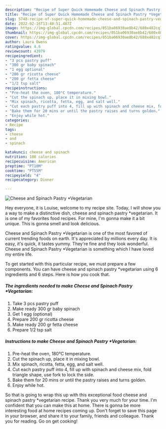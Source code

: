 ```yaml
---
description: "Recipe of Super Quick Homemade Cheese and Spinach Pastry *Vegetarian"
title: "Recipe of Super Quick Homemade Cheese and Spinach Pastry *Vegetarian"
slug: 5748-recipe-of-super-quick-homemade-cheese-and-spinach-pastry-vegetarian
date: 2022-02-16T13:40:51.487Z
image: https://img-global.cpcdn.com/recipes/051ba06930ae8b42/680x482cq70/cheese-and-spinach-pastry-vegetarian-recipe-main-photo.jpg
thumbnail: https://img-global.cpcdn.com/recipes/051ba06930ae8b42/680x482cq70/cheese-and-spinach-pastry-vegetarian-recipe-main-photo.jpg
cover: https://img-global.cpcdn.com/recipes/051ba06930ae8b42/680x482cq70/cheese-and-spinach-pastry-vegetarian-recipe-main-photo.jpg
author: Laura Owens
ratingvalue: 4.6
reviewcount: 43979
recipeingredient:
- "3 pcs pastry puff"
- "300 gr baby spinach"
- "1 egg optional"
- "200 gr ricotta cheese"
- "200 gr fetta cheese"
- "1/2 tsp salt"
recipeinstructions:
- "Pre-heat the oven, 180°C temperature."
- "Cut the spinach up, place it in mixing bowl."
- "Mix spinach, ricotta, fetta, egg, and salt well."
- "Cut each pastry puff into 4, fill up with spinach and cheese mix, fold triangle shape, use fork to lock the side."
- "Bake them for 20 mins or until the pastry raises and turns golden."
- "Enjoy while hot."
categories:
- Recipe
tags:
- cheese
- and
- spinach

katakunci: cheese and spinach 
nutrition: 108 calories
recipecuisine: American
preptime: "PT10M"
cooktime: "PT55M"
recipeyield: "4"
recipecategory: Dinner

---
```



![Cheese and Spinach Pastry *Vegetarian](https://img-global.cpcdn.com/recipes/051ba06930ae8b42/680x482cq70/cheese-and-spinach-pastry-vegetarian-recipe-main-photo.jpg)

Hey everyone, it is Louise, welcome to my recipe site. Today, I will show you a way to make a distinctive dish, cheese and spinach pastry *vegetarian. It is one of my favorites food recipes. For mine, I'm gonna make it a bit unique. This is gonna smell and look delicious.

Cheese and Spinach Pastry *Vegetarian is one of the most favored of current trending foods on earth. It's appreciated by millions every day. It is easy, it's quick, it tastes yummy. They're fine and they look wonderful. Cheese and Spinach Pastry *Vegetarian is something which I have loved my entire life.




To get started with this particular recipe, we must prepare a few components. You can have cheese and spinach pastry *vegetarian using 6 ingredients and 6 steps. Here is how you cook that.

<!--inarticleads1-->

##### The ingredients needed to make Cheese and Spinach Pastry *Vegetarian:

1. Take 3 pcs pastry puff
1. Make ready 300 gr baby spinach
1. Get 1 egg (optional)
1. Prepare 200 gr ricotta cheese
1. Make ready 200 gr fetta cheese
1. Prepare 1/2 tsp salt




<!--inarticleads2-->

##### Instructions to make Cheese and Spinach Pastry *Vegetarian:

1. Pre-heat the oven, 180°C temperature.
1. Cut the spinach up, place it in mixing bowl.
1. Mix spinach, ricotta, fetta, egg, and salt well.
1. Cut each pastry puff into 4, fill up with spinach and cheese mix, fold triangle shape, use fork to lock the side.
1. Bake them for 20 mins or until the pastry raises and turns golden.
1. Enjoy while hot.




So that is going to wrap this up with this exceptional food cheese and spinach pastry *vegetarian recipe. Thank you very much for your time. I'm confident that you can make this at home. There is gonna be more interesting food at home recipes coming up. Don't forget to save this page in your browser, and share it to your family, friends and colleague. Thank you for reading. Go on get cooking!
